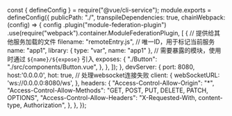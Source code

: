 const { defineConfig } = require("@vue/cli-service");
module.exports = defineConfig({
  publicPath: "./",
  transpileDependencies: true,
  chainWebpack: (config) => {
    config
      .plugin("module-federation-plugin")
      .use(require("webpack").container.ModuleFederationPlugin, [
        {
          // 提供给其他服务加载的文件
          filename: "remoteEntry.js",
          // 唯一ID，用于标记当前服务
          name: "app1",
          library: { type: "var", name: "app1" },
          // 需要暴露的模块，使用时通过 `${name}/${expose}` 引入
          exposes: {
            "./Button": "./src/components/Button.vue",
          },
        },
      ]);
  },
  devServer: {
    port: 8080,
    host:'0.0.0.0',
    hot: true,
    // 处理websocket连接失败
    client: {
      webSocketURL: 'ws://0.0.0.0:8080/ws',
    },
    headers: {
      "Access-Control-Allow-Origin": "*",
      "Access-Control-Allow-Methods": "GET, POST, PUT, DELETE, PATCH, OPTIONS",
      "Access-Control-Allow-Headers":
        "X-Requested-With, content-type, Authorization",
    },
  },
});
